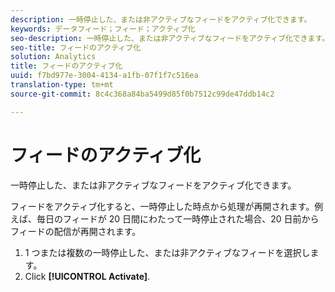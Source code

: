 ```yaml
---
description: 一時停止した、または非アクティブなフィードをアクティブ化できます。
keywords: データフィード；フィード；アクティブ化
seo-description: 一時停止した、または非アクティブなフィードをアクティブ化できます。
seo-title: フィードのアクティブ化
solution: Analytics
title: フィードのアクティブ化
uuid: f7bd977e-3004-4134-a1fb-07f1f7c516ea
translation-type: tm+mt
source-git-commit: 8c4c368a84ba5499d85f0b7512c99de47ddb14c2

---
```



# フィードのアクティブ化

一時停止した、または非アクティブなフィードをアクティブ化できます。

フィードをアクティブ化すると、一時停止した時点から処理が再開されます。例えば、毎日のフィードが 20 日間にわたって一時停止された場合、20 日前からフィードの配信が再開されます。

1. 1 つまたは複数の一時停止した、または非アクティブなフィードを選択します。
1. Click **[!UICONTROL Activate]**.
